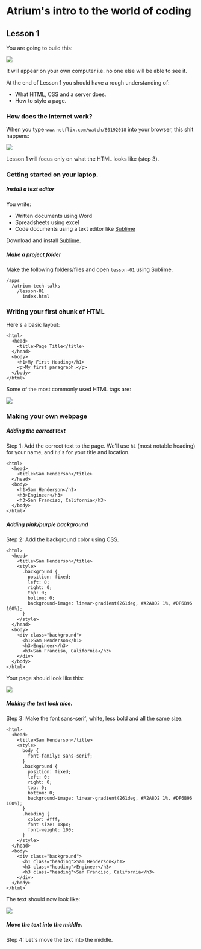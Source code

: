 # Atrium's intro to the world of coding

## Lesson 1

You are going to build this:

<img src="https://res.cloudinary.com/small-change/image/upload/v1537749507/Screen_Shot_2018-09-23_at_5.35.23_pm_wcdrnv.png" />

It will appear on your own computer i.e. no one else will be able to see it. 

At the end of Lesson 1 you should have a rough understanding of:

- What HTML, CSS and a server does.
- How to style a page.

### How does the internet work?

When you type `www.netflix.com/watch/80192018` into your browser, this shit happens:

<img src="https://res.cloudinary.com/small-change/image/upload/v1537751752/Screen_Shot_2018-09-23_at_6.14.45_pm_iasjdb.png" />

Lesson 1 will focus only on what the HTML looks like (step 3).

### Getting started on your laptop.

##### Install a text editor

You write:
- Written documents using Word
- Spreadsheets using excel
- Code documents using a text editor like <a href='https://www.sublimetext.com/3'>Sublime</a>

Download and install <a href='https://www.sublimetext.com/3'>Sublime</a>.

##### Make a project folder 
Make the following folders/files and open `lesson-01` using Sublime.
```
/apps
  /atrium-tech-talks
    /lesson-01
      index.html
```
### Writing your first chunk of HTML

Here's a basic layout:

```
<html>
  <head>
    <title>Page Title</title>
  </head>
  <body>
    <h1>My First Heading</h1>
    <p>My first paragraph.</p>
  </body>
</html>
```

Some of the most commonly used HTML tags are:

<img src="https://res.cloudinary.com/small-change/image/upload/v1537754698/Screen_Shot_2018-09-23_at_7.04.11_pm_gaeciz.png"/>

### Making your own webpage

##### Adding the correct text

Step 1: Add the correct text to the page. We'll use `h1` (most notable heading) for your name, and `h3`'s for your title and location.
```
<html>
  <head>
    <title>Sam Henderson</title>
  </head>
  <body>
    <h1>Sam Henderson</h1>
    <h3>Engineer</h3>
    <h3>San Franciso, California</h3>
  </body>
</html>
```

##### Adding pink/purple background

Step 2: Add the background color using CSS.

```
<html>
  <head>
    <title>Sam Henderson</title>
    <style>
      .background {
        position: fixed;
        left: 0;
        right: 0;
        top: 0;
        bottom: 0;
        background-image: linear-gradient(261deg, #A2A8D2 1%, #DF6B96 100%);
      }
    </style>
  </head>
  <body>
    <div class="background">
      <h1>Sam Henderson</h1>
      <h3>Engineer</h3>
      <h3>San Franciso, California</h3>
    </div>
  </body>
</html>
```

Your page should look like this:

<img src="https://res.cloudinary.com/small-change/image/upload/v1538856932/Screen_Shot_2018-10-06_at_1.12.49_PM_ef4rxo.png" />

##### Making the text look nice.

Step 3: Make the font sans-serif, white, less bold and all the same size.

```
<html>
  <head>
    <title>Sam Henderson</title>
    <style>
      body {
        font-family: sans-serif;
      }
      .background {
        position: fixed;
        left: 0;
        right: 0;
        top: 0;
        bottom: 0;
        background-image: linear-gradient(261deg, #A2A8D2 1%, #DF6B96 100%);
      }
      .heading {
        color: #fff;
        font-size: 18px;
        font-weight: 100;
      }
    </style>
  </head>
  <body>
    <div class="background">
      <h1 class="heading">Sam Henderson</h1>
      <h3 class="heading">Engineer</h3>
      <h3 class="heading">San Franciso, California</h3>
    </div>
  </body>
</html>
```
The text should now look like:

<img src="https://res.cloudinary.com/small-change/image/upload/v1538857796/Screen_Shot_2018-10-06_at_1.28.45_PM_a3kv7x.png" />

##### Move the text into the middle.

Step 4: Let's move the text into the middle.
